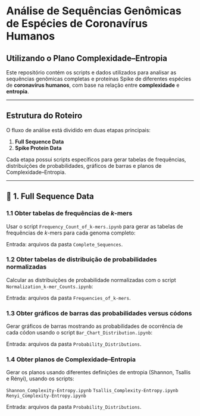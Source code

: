 # Análise de Sequências Genômicas de Espécies de Coronavírus Humanos
## Utilizando o Plano Complexidade–Entropia

Este repositório contém os scripts e dados utilizados para analisar as sequências genômicas completas e proteínas Spike de diferentes espécies de **coronavírus humanos**, com base na relação entre **complexidade** e **entropia**.

---

## Estrutura do Roteiro

O fluxo de análise está dividido em duas etapas principais:

1. **Full Sequence Data**
2. **Spike Protein Data**

Cada etapa possui scripts específicos para gerar tabelas de frequências, distribuições de probabilidades, gráficos de barras e planos de Complexidade–Entropia.

---

## 🔹 1. Full Sequence Data

### 1.1 Obter tabelas de frequências de *k*-mers
Usar o script ```Frequency_Count_of_k-mers.ipynb``` para gerar as tabelas de frequências de *k*-mers para cada genoma completo:

Entrada: arquivos da pasta ```Complete_Sequences```.

### 1.2 Obter tabelas de distribuição de probabilidades normalizadas 

Calcular as distribuições de probabilidade normalizadas com o script ```Normalization_k-mer_Counts.ipynb```:

Entrada: arquivos da pasta ```Frequencies_of_k-mers```.

### 1.3 Obter gráficos de barras das probabilidades versus códons 

Gerar gráficos de barras mostrando as probabilidades de ocorrência de cada códon usando o  script ```Bar_Chart_Distribution.ipynb```:

Entrada: arquivos da pasta ```Probability_Distributions```.

### 1.4 Obter planos de Complexidade–Entropia

Gerar os planos usando diferentes definições de entropia (Shannon, Tsallis e Rényi), usando os scripts:

```Shannon_Complexity-Entropy.ipynb```
```Tsallis_Complexity-Entropy.ipynb```
```Renyi_Complexity-Entropy.ipynb```

Entrada: arquivos da pasta ```Probability_Distributions```.

